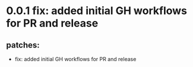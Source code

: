 # 0.0.1 fix: added initial GH workflows for PR and release

## patches:
* fix: added initial GH workflows for PR and release

